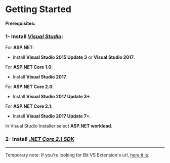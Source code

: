 # Getting Started

**Prerequisites:**

### 1- Install [_**Visual Studio**_](https://www.visualstudio.com/downloads/):

For **ASP.NET**:

* Install **Visual Studio 2015 Update 3** or **Visual Studio 2017**.

For **ASP.NET Core 1.0**:

* Install **Visual Studio 2017**.

For **ASP.NET Core 2.0**:

* Install **Visual Studio 2017 Update 3+**.

For **ASP.NET Core 2.1**:

* Install **Visual Studio 2017 Update 7+**.

In Visual Studio Installer select **ASP.NET workload**.

### 2- Install [_**.NET Core 2.1 SDK**_](https://www.microsoft.com/net/download/core)

---

Temporary note: If you're looking for Bit VS Extension's url, [here it is](https://myget.org/F/bit-foundation/vsix). 

